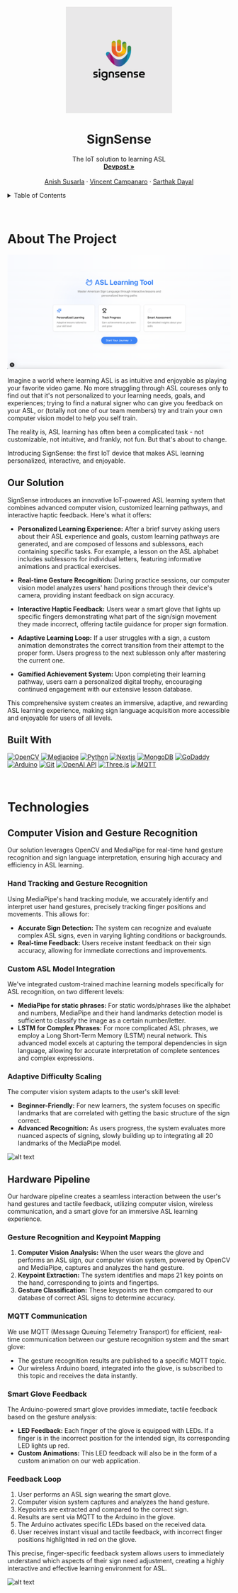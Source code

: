 
<a name="readme-top"></a>
<!-- PROJECT LOGO -->
<br />
<div align="center">
    <img src="images/signsense.png" alt="Logo" height="240">

  <h1 align="center">SignSense</h1>

  <p align="center">
    The IoT solution to learning ASL
    <br />
    <a href="https://devpost.com/software/sign-sense"><strong>Devpost »</strong></a>
    <br />
    <br />
    <a href="https://www.linkedin.com/in/anishsusarla/">Anish Susarla</a>
    ·
    <a href="https://www.linkedin.com/in/vincentcampanaro/">Vincent Campanaro</a>
    ·
    <a href="https://www.linkedin.com/in/sarthakdayal/">Sarthak Dayal</a>
  </p>
</div>



<!-- TABLE OF CONTENTS -->
<details>
  <summary>Table of Contents</summary>
  <ol>
    <li>
      <a href="#about-the-project">About The Project</a>
      <ul>
        <li><a href="#built-with">Built With</a></li>
      </ul>
    </li>
    <li>
      <a href="#technologies">Core Technologies</a>
      <ul>
        <li><a href="#roboflow">Mediapipe</a></li>
        <li><a href="#streamlit">Three.js</a></li>
        <li><a href="#matlab">Arduino</a></li>
        <li><a href="#optimizations">Next.js</a></li>
      </ul>
    </li>
    <li><a href="#acknowledgments">Acknowledgments</a></li>
  </ol>
</details>
<br><br>



<!-- ABOUT THE PROJECT -->
# About The Project

![alt text](images/dashboard.png)

Imagine a world where learning ASL is as intuitive and enjoyable as playing your favorite video game. No more struggling through ASL coureses only to find out that it's not personalized to your learning needs, goals, and experiences; trying to find a natural signer who can give you feedback on your ASL, or (totally not one of our team members) try and train your own computer vision model to help you self train.

The reality is, ASL learning has often been a complicated task - not customizable, not intuitive, and frankly, not fun. But that's about to change.

Introducing SignSense: the first IoT device that makes ASL learning personalized, interactive, and enjoyable.

## Our Solution

SignSense introduces an innovative IoT-powered ASL learning system that combines advanced computer vision, customized learning pathways, and interactive haptic feedback. Here's what it offers:

- **Personalized Learning Experience:** After a brief survey asking users about their ASL experience and goals, custom learning pathways are generated, and are composed of lessons and sublessons, each containing specific tasks. For example, a lesson on the ASL alphabet includes sublessons for individual letters, featuring informative animations and practical exercises.

- **Real-time Gesture Recognition:** During practice sessions, our computer vision model analyzes users' hand positions through their device's camera, providing instant feedback on sign accuracy.

- **Interactive Haptic Feedback:** Users wear a smart glove that lights up specific fingers demonstrating what part of the sign/sign movement they made incorrect, offering tactile guidance for proper sign formation.

- **Adaptive Learning Loop:** If a user struggles with a sign, a custom animation demonstrates the correct transition from their attempt to the proper form. Users progress to the next sublesson only after mastering the current one.

- **Gamified Achievement System:** Upon completing their learning pathway, users earn a personalized digital trophy, encouraging continued engagement with our extensive lesson database.

This comprehensive system creates an immersive, adaptive, and rewarding ASL learning experience, making sign language acquisition more accessible and enjoyable for users of all levels.


## Built With

[![OpenCV][OpenCV]][OpenCV-url]
[![Mediapipe][Mediapipe]][Mediapipe-url]
[![Python][Python]][Python-url]
[![Nextjs][Nextjs]][Nextjs-url]
[![MongoDB][MongoDB]][MongoDB-url]
[![GoDaddy][GoDaddy]][GoDaddy-url]
[![Arduino][Arduino]][Arduino-url]
[![Git][Git]][Git-url]
[![OpenAI API][OpenAI API]][OpenAI-url]
[![Three.js][Three.js]][Three.js-url]
[![MQTT][MQTT]][MQTT-url]

<br>

# Technologies

## Computer Vision and Gesture Recognition

Our solution leverages OpenCV and MediaPipe for real-time hand gesture recognition and sign language interpretation, ensuring high accuracy and efficiency in ASL learning.

### Hand Tracking and Gesture Recognition

Using MediaPipe's hand tracking module, we accurately identify and interpret user hand gestures, precisely tracking finger positions and movements. This allows for:

- **Accurate Sign Detection:** The system can recognize and evaluate complex ASL signs, even in varying lighting conditions or backgrounds.
- **Real-time Feedback:** Users receive instant feedback on their sign accuracy, allowing for immediate corrections and improvements.

### Custom ASL Model Integration

We've integrated custom-trained machine learning models specifically for ASL recognition, on two different levels:

- **MediaPipe for static phrases:** For static words/phrases like the alphabet and numbers, MediaPipe and their hand landmarks detection model is sufficient to classify the image as a certain number/letter.
- **LSTM for Complex Phrases:** For more complicated ASL phrases, we employ a Long Short-Term Memory (LSTM) neural network. This advanced model excels at capturing the temporal dependencies in sign language, allowing for accurate interpretation of complete sentences and complex expressions.

### Adaptive Difficulty Scaling

The computer vision system adapts to the user's skill level:

- **Beginner-Friendly:** For new learners, the system focuses on specific landmarks that are correlated with getting the basic structure of the sign correct.
- **Advanced Recognition:** As users progress, the system evaluates more nuanced aspects of signing, slowly building up to integrating all 20 landmarks of the MediaPipe model.


![alt text](tbd.jpg)

## Hardware Pipeline

Our hardware pipeline creates a seamless interaction between the user's hand gestures and tactile feedback, utilizing computer vision, wireless communication, and a smart glove for an immersive ASL learning experience.

### Gesture Recognition and Keypoint Mapping

1. **Computer Vision Analysis:** When the user wears the glove and performs an ASL sign, our computer vision system, powered by OpenCV and MediaPipe, captures and analyzes the hand gesture.
2. **Keypoint Extraction:** The system identifies and maps 21 key points on the hand, corresponding to joints and fingertips.
3. **Gesture Classification:** These keypoints are then compared to our database of correct ASL signs to determine accuracy.

### MQTT Communication

We use MQTT (Message Queuing Telemetry Transport) for efficient, real-time communication between our gesture recognition system and the smart glove:

- The gesture recognition results are published to a specific MQTT topic.
- Our wireless Arduino board, integrated into the glove, is subscribed to this topic and receives the data instantly.

### Smart Glove Feedback

The Arduino-powered smart glove provides immediate, tactile feedback based on the gesture analysis:

- **LED Feedback:** Each finger of the glove is equipped with LEDs. If a finger is in the incorrect position for the intended sign, its corresponding LED lights up red.
- **Custom Animations:** This LED feedback will also be in the form of a custom animation on our web application.

### Feedback Loop

1. User performs an ASL sign wearing the smart glove.
2. Computer vision system captures and analyzes the hand gesture.
3. Keypoints are extracted and compared to the correct sign.
4. Results are sent via MQTT to the Arduino in the glove.
5. The Arduino activates specific LEDs based on the received data.
6. User receives instant visual and tactile feedback, with incorrect finger positions highlighted in red on the glove.

This precise, finger-specific feedback system allows users to immediately understand which aspects of their sign need adjustment, creating a highly interactive and effective learning environment for ASL.


![alt text](tbd-1.png)

<!-- MARKDOWN LINKS & IMAGES -->
<!-- https://www.markdownguide.org/basic-syntax/#reference-style-links -->
[OpenCV]: https://img.shields.io/badge/opencv-5C3EE8?style=for-the-badge&logo=opencv&logoColor=white
[OpenCV-url]: https://opencv.org/
[Mediapipe]: https://img.shields.io/badge/mediapipe-0097A7?style=for-the-badge&logo=mediapipe&logoColor=white
[Mediapipe-url]: https://github.com/google-ai-edge/mediapipe
[Python]: https://img.shields.io/badge/Python-3776AB?style=for-the-badge&logo=python&logoColor=white
[Python-url]: https://www.python.org/
[Nextjs]: https://img.shields.io/badge/Nextjs-000000?style=for-the-badge&logo=Next.js&logoColor=white
[Nextjs-url]: https://nextjs.org/
[MongoDB]: https://img.shields.io/badge/MongoDB-47A248?style=for-the-badge&logo=MongoDB&logoColor=white
[MongoDB-url]: https://www.mongodb.com/
[GoDaddy]: https://img.shields.io/badge/GoDaddy-1BDBDB?style=for-the-badge&logo=GoDaddy&logoColor=white
[GoDaddy-url]: https://www.godaddy.com/
[Arduino]: https://img.shields.io/badge/Arduino-00979D?style=for-the-badge&logo=arduino&logoColor=white
[Arduino-url]: https://www.arduino.cc/
[Git]: https://img.shields.io/badge/Git-%23F05032.svg?style=for-the-badge&logo=git&logoColor=white
[Git-url]: https://www.github.com/
[OpenAI API]: https://img.shields.io/badge/OpenAI-412991?style=for-the-badge&logo=openai&logoColor=white
[OpenAI-url]: https://www.openai.com/
[Three.js]: https://img.shields.io/badge/Three.js-000000?style=for-the-badge&logo=three.js&logoColor=white
[Three.js-url]: https://threejs.org/
[MQTT]: https://img.shields.io/badge/MQTT-660066?style=for-the-badge&logo=mqtt&logoColor=white
[MQTT-url]: https://mqtt.org/
